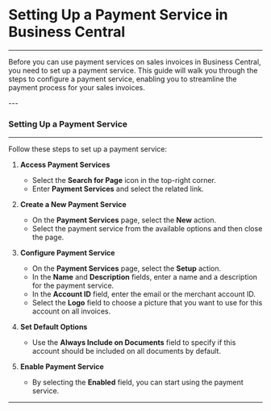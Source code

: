 # Setting Up a Payment Service in Business Central
---
<div class="customized-intro-container" id="introduction">
    <p>Before you can use payment services on sales invoices in Business Central, you need to set up a payment service. This guide will walk you through the steps to configure a payment service, enabling you to streamline the payment process for your sales invoices.</p>
</div>
---

### Setting Up a Payment Service
---

Follow these steps to set up a payment service:

1. **Access Payment Services**
    - Select the **Search for Page** icon in the top-right corner.
    - Enter **Payment Services** and select the related link.

2. **Create a New Payment Service**
    - On the **Payment Services** page, select the **New** action.
    - Select the payment service from the available options and then close the page.

3. **Configure Payment Service**
    - On the **Payment Services** page, select the **Setup** action.
    - In the **Name** and **Description** fields, enter a name and a description for the payment service.
    - In the **Account ID** field, enter the email or the merchant account ID.
    - Select the **Logo** field to choose a picture that you want to use for this account on all invoices.

4. **Set Default Options**
    - Use the **Always Include on Documents** field to specify if this account should be included on all documents by default.

5. **Enable Payment Service**
    - By selecting the **Enabled** field, you can start using the payment service.

<!-- ![Payment Service Setup page](url-to-screenshot-of-payment-service-setup) -->

---